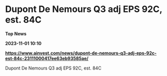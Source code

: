 # Dupont De Nemours Q3 adj EPS 92C, est. 84C
**Top News**

**2023-11-01 10:10**

**https://www.ainvest.com/news/dupont-de-nemours-q3-adj-eps-92c-est-84c-23111000417ee63eb93585ae/**

Dupont De Nemours Q3 adj EPS 92C, est. 84C